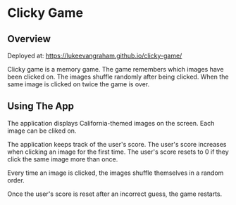# Clicky Game

## Overview

Deployed at:  https://lukeevangraham.github.io/clicky-game/

Clicky game is a memory game.  The game remembers which images have been clicked on.  The images shuffle randomly after being clicked.  When the same image is clicked on twice the game is over.  

## Using The App

The application displays California-themed images on the screen. Each image can be cliked on.

The application keeps track of the user's score. The user's score increases when clicking an image for the first time. The user's score resets to 0 if they click the same image more than once.

Every time an image is clicked, the images shuffle themselves in a random order.

Once the user's score is reset after an incorrect guess, the game restarts.